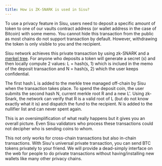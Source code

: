 ```yaml
---
title: How is ZK-SNARK is used in Sisu?
---
```


To use a privacy feature in Sisu, users need to deposit a specific amount of token to one of our vaults contract address (or wallet address in the case of Bitcoin) with some memo.
You cannot hide this transaction from the public as most chains do not support transaction by default. However, withdrawing the token is only visible to you and the recipient.

Sisu network achieves this private transaction by using zk-SNARK and a [merkel tree](https://en.wikipedia.org/wiki/Merkle_tree). For anyone who deposits a token will generate a secret (*s*) and then locally compute 2 values: L = hash(s, 1) which is inclued in the memo of the deposit transaction and N = hash(s, 2) which the user keeps confidential.

The first hash L is added to the merkle tree managed off-chain by Sisu when the transaction takes place. To spend the deposit coin, the user submits the second hash N, current merkle root R and a new L'. Using zk-Snark, the network can verify that R is a valid root of L (but do not know exactly what it is) and dispatch the fund to the recipient. N is added to the nullifier list and can never spent again.

This is an oversimplification of what really happens but it gives you an overall picture. Even Sisu validators who process these transactions could not decipher who is sending coins to whom.

This not only works for cross-chain transactions but also in-chain transactions. With Sisu's universal private transaction, you can send BTC tokens privately to your friend. We will provide a dead-simply interface on the web for people to do private transactions without having/installing new wallets like many other privacy chains.
